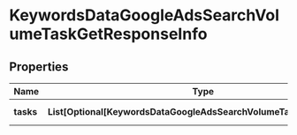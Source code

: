 # KeywordsDataGoogleAdsSearchVolumeTaskGetResponseInfo


## Properties

| Name | Type | Description | Notes |
|------------ | ------------- | ------------- | -------------|
**tasks** | **List[Optional[KeywordsDataGoogleAdsSearchVolumeTaskGetTaskInfo]]** | array of tasks |[optional]|
